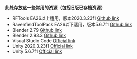 **此处存放这一些常用的资源（包括旧版已存档资源）**

- RFTools EA26以上适用，版本2020.3.23f1 [Github link](https://github.com/Leafx-code/RavenfieldCommunityResource/releases/download/Resource/RFTools.unitypackage)
- RavenfieldToolPack EA26以下适用，版本5.6.7f1 [Github link](https://github.com/Leafx-code/RavenfieldCommunityResource/releases/download/Resource/RavenfieldToolsPack.zip)
- Blender 2.79 [Github link](https://github.com/Leafx-code/RavenfieldCommunityResource/releases/download/Resource/blender-2.79-windows64_2.msi)
- Blender 2.93.3 [Github link](https://github.com/Leafx-code/RavenfieldCommunityResource/releases/download/Resource/blender-2.93.3-windows-x64.msi)
- Visual Studio Code [Official link](https://code.visualstudio.com/)
- Unity 2020.3.23f1 [Official link](https://download.unity3d.com/download_unity/c5d91304a876/Windows64EditorInstaller/UnitySetup64-2020.3.23f1.exe)
- Unity 5.6.7f1 [Official link](https://download.unity3d.com/download_unity/e80cc3114ac1/Windows64EditorInstaller/UnitySetup64-5.6.7f1.exe)
